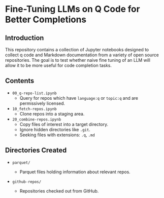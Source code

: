 # Fine-Tuning LLMs on Q Code for Better Completions

## Introduction

This repository contains a collection of Jupyter notebooks designed to
collect q code and Markdown documentation from a variety of open source
repositories. The goal is to test whether naive fine tuning of an LLM
will allow it to be more useful for code completion tasks.

## Contents

- `00_q-repo-list.ipynb`
  - Query for repos which have `language:q` or `topic:q` and are permissively licensed.
- `10_fetch-repos.ipynb`
  - Clone repos into a staging area.
- `20_combine-repos.ipynb`
  - Copy files of interest into a target directory.
  - Ignore hidden directories like `.git`.
  - Seeking files with extensions: `.q`, `.md`

## Directories Created

- `parquet/`
  - Parquet files holding information about relevant repos.
  
- `github-repos/`
  - Repositories checked out from GitHub.